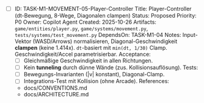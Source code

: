 - [ ] ID: TASK-M1-MOVEMENT-05-Player-Controller
  Title: Player-Controller (dt-Bewegung, 8-Wege, Diagonalen clampen)
  Status: Proposed
  Priority: P0
  Owner: Copilot Agent
  Created: 2025-10-26
  Artifacts: `game/entities/player.py`, `game/systems/movement.py`, `tests/systems/test_movement.py`
  DependsOn: TASK-M1-04
  Notes:
  Input-Vektor (WASD/Arrows) normalisieren, Diagonal-Geschwindigkeit **clampen** (keine 1.414x). `dt`-basiert mit `min(dt, 1/30)` Clamp. Geschwindigkeit/Accel parametrisierbar.
  Acceptance:
  - [ ] Gleichmäßige Geschwindigkeit in allen Richtungen.
  - [ ] Kein **tunneling** durch dünne Wände (zus. Kollisionsauflösung).
  Tests:
  - [ ] Bewegungs-Invarianten (|v| konstant), Diagonal-Clamp.
  - [ ] Integrations-Test mit Kollision (ohne Arcade).
  References:
  - docs/CONVENTIONS.md
  - docs/ARCHITECTURE.md
